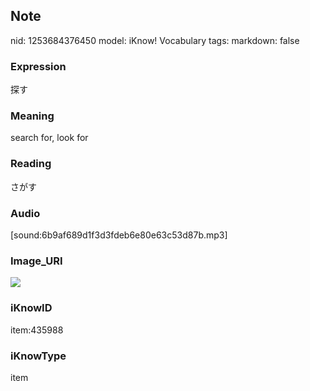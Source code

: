 ## Note
nid: 1253684376450
model: iKnow! Vocabulary
tags: 
markdown: false

### Expression
探す

### Meaning
search for, look for

### Reading
さがす

### Audio
[sound:6b9af689d1f3d3fdeb6e80e63c53d87b.mp3]

### Image_URI
<img src="5a706cd64b19e18bcdd82836d24e539e.jpg">

### iKnowID
item:435988

### iKnowType
item
